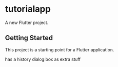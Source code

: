 # tutorialapp

A new Flutter project.

## Getting Started

This project is a starting point for a Flutter application.

has a history dialog box as extra stuff
